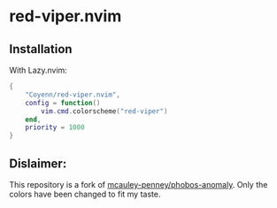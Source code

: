# red-viper.nvim

## Installation

With Lazy.nvim:

```lua
{
    "Coyenn/red-viper.nvim",
    config = function()
        vim.cmd.colorscheme("red-viper")
    end,
    priority = 1000
}
```

## Dislaimer:

This repository is a fork of [mcauley-penney/phobos-anomaly](https://github.com/mcauley-penney/phobos-anomaly.nvim). Only the colors have been changed to fit my taste.
